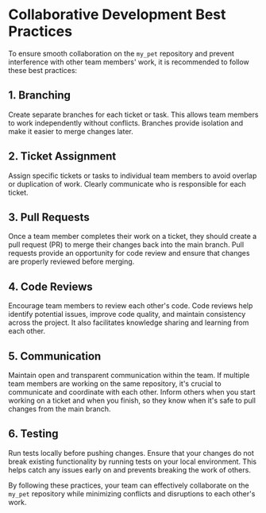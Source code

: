 # Collaborative Development Best Practices

To ensure smooth collaboration on the `my_pet` repository and prevent interference with other team members' work, it is recommended to follow these best practices:

## 1. Branching
Create separate branches for each ticket or task. This allows team members to work independently without conflicts. Branches provide isolation and make it easier to merge changes later.

## 2. Ticket Assignment
Assign specific tickets or tasks to individual team members to avoid overlap or duplication of work. Clearly communicate who is responsible for each ticket.

## 3. Pull Requests
Once a team member completes their work on a ticket, they should create a pull request (PR) to merge their changes back into the main branch. Pull requests provide an opportunity for code review and ensure that changes are properly reviewed before merging.

## 4. Code Reviews
Encourage team members to review each other's code. Code reviews help identify potential issues, improve code quality, and maintain consistency across the project. It also facilitates knowledge sharing and learning from each other.

## 5. Communication
Maintain open and transparent communication within the team. If multiple team members are working on the same repository, it's crucial to communicate and coordinate with each other. Inform others when you start working on a ticket and when you finish, so they know when it's safe to pull changes from the main branch.

## 6. Testing
Run tests locally before pushing changes. Ensure that your changes do not break existing functionality by running tests on your local environment. This helps catch any issues early on and prevents breaking the work of others.

By following these practices, your team can effectively collaborate on the `my_pet` repository while minimizing conflicts and disruptions to each other's work.
